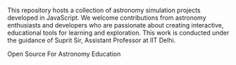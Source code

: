 This repository hosts a collection of astronomy simulation projects developed in JavaScript. We welcome contributions from astronomy enthusiasts and developers who are passionate about creating interactive, educational tools for learning and exploration. This work is conducted under the guidance of Suprit Sir, Assistant Professor at IIT Delhi.

Open Source For Astronomy Education
